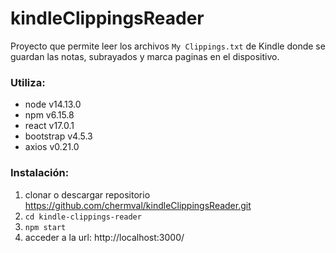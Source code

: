 # kindleClippingsReader
Proyecto que permite leer los archivos `My Clippings.txt` de Kindle donde se guardan las notas, subrayados y marca paginas en el dispositivo. 

### Utiliza:
- node v14.13.0
- npm v6.15.8
- react v17.0.1
- bootstrap v4.5.3
- axios v0.21.0

### Instalación:
1. clonar o descargar repositorio https://github.com/chermval/kindleClippingsReader.git
2. `cd kindle-clippings-reader`
3. `npm start`
4. acceder a la url: http://localhost:3000/

